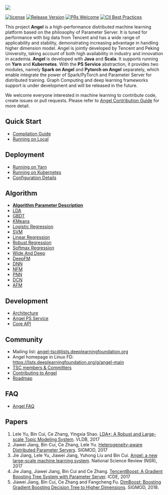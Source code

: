 ![](assets/angel_logo.png)


[![license](http://img.shields.io/badge/license-Apache2.0-brightgreen.svg?style=flat)](https://github.com/tencent/angel/blob/master/LICENSE)
[![Release Version](https://img.shields.io/badge/release-2.2.0-red.svg)](https://github.com/tencent/angel/releases)
[![PRs Welcome](https://img.shields.io/badge/PRs-welcome-brightgreen.svg)](https://github.com/tencent/angel/pulls)
[![CII Best Practices](https://bestpractices.coreinfrastructure.org/projects/3058/badge)](https://bestpractices.coreinfrastructure.org/projects/3058)

This project **Angel** is a high-performance distributed machine learning platform based on the philosophy of Parameter Server. It is tuned for performance with big data from Tencent and has a wide range of applicability and stability, demonstrating increasing advantage in handling higher dimension model. Angel is jointly developed by Tencent and Peking University, taking account of both high availability  in industry and innovation in academia. **Angel** is developed with **Java** and **Scala**.  It supports running on **Yarn** and **Kubernetes**. With the **PS Service** abstraction, it provides two modules, namely **Spark on Angel** and **Pytorch on Angel** separately, which enable integrate the power of Spark/PyTorch and Parameter Server for distributed training.  Graph Computing and deep learning frameworks support is under development and will be released in the future.

We welcome everyone interested in machine learning to contribute code, create issues or pull requests. Please refer to  [Angel Contribution Guide](https://github.com/Tencent/angel/blob/master/CONTRIBUTING.md) for more detail.


## Quick Start
* [Compilation Guide](./docs/deploy/source_compile_en.md)
* [Running on Local](./docs/deploy/local_run_en.md)

## Deployment
* [Running on Yarn](./docs/deploy/run_on_yarn_en.md)
* [Running on Kubernetes](./docs/deploy/run_on_kubernetes_en.md)
* [Configuration Details](./docs/deploy/config_details_en.md)

## Algorithm
* [**Algorithm Parameter Description**](./docs/algo/model_config_details.md)
* [LDA](./docs/algo/lda_on_angel_en.md)
* [GBDT](./docs/algo/gbdt_on_angel_en.md)
* [KMeans](./docs/algo/kmeans_on_angel_en.md)
* [Logistic Regression](./docs/algo/lr_on_angel_en.md)
* [SVM](./docs/algo/svm_on_angel_en.md)
* [Linear Regression](./docs/algo/linear_on_angel_en.md)
* [Robust Regression](./docs/algo/robust_on_angel_en.md)
* [Softmax Regression](./docs/algo/softmax_on_angel_en.md)
* [Wide And Deep](./docs/algo/daw_on_angel_en.md)
* [DeepFM](./docs/algo/deepfm_on_angel_en.md)
* [DNN](./docs/algo/dnn_on_angel_en.md)
* [NFM](./docs/algo/nfm_on_angel_en.md)
* [PNN](./docs/algo/pnn_on_angel_en.md)
* [DCN](./docs/algo/dcn_on_angel_en.md)
* [AFM](./docs/algo/afm_on_angel_en.md)

## Development
* [Architecture](./docs/overview/architecture_en.md)
* [Angel PS Service](./docs/overview/angel_ps_service_en.md)
* [Core API](./docs/apis/core_api2_en.md)

## Community
* Mailing list: angel-tsc@lists.deeplearningfoundation.org
* Angel homepage in Linux FD: https://lists.deeplearningfoundation.org/g/angel-main
* [TSC members & Committers](./Community.md)
* [Contributing to Angel](./CONTRIBUTING.md)
* [Roadmap](https://github.com/Angel-ML/angel/wiki/Roadmap)

## FAQ
* [Angel FAQ](https://github.com/Tencent/angel/wiki/Angel%E5%B8%B8%E8%A7%81%E9%97%AE%E9%A2%98)

## Papers
  1. Lele Yu, Bin Cui, Ce Zhang, Yingxia Shao. [LDA*: A Robust and Large-scale Topic Modeling System](http://www.vldb.org/pvldb/vol10/p1406-yu.pdf). VLDB, 2017
  2. Jiawei Jiang, Bin Cui, Ce Zhang, Lele Yu. [Heterogeneity-aware Distributed Parameter Servers](http://net.pku.edu.cn/~cuibin/Papers/2017%20sigmod.pdf). SIGMOD, 2017
  3. Jie Jiang, Lele Yu, Jiawei Jiang, Yuhong Liu and Bin Cui. [Angel: a new large-scale machine learning system](http://net.pku.edu.cn/~cuibin/Papers/2017NSRangel.pdf). National Science Review (NSR), 2017
  4. Jie Jiang, Jiawei Jiang,  Bin Cui and Ce Zhang. [TencentBoost: A Gradient Boosting Tree System with Parameter Server](http://net.pku.edu.cn/~cuibin/Papers/2017%20ICDE%20boost.pdf).	ICDE, 2017
  5. Jiawei Jiang, Bin Cui, Ce Zhang and Fangcheng Fu. [DimBoost: Boosting Gradient Boosting Decision Tree to Higher Dimensions](https://dl.acm.org/citation.cfm?id=3196892). SIGMOD, 2018.




